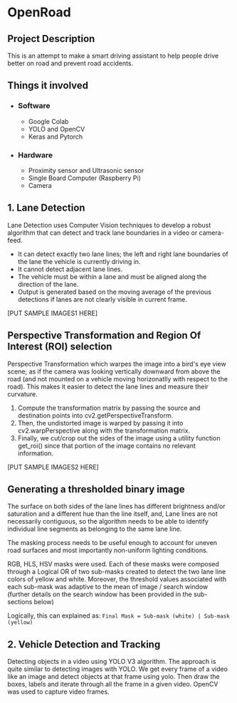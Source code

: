 # OpenRoad
## Project Description
This is an attempt to make a smart driving assistant to help people drive better on road and prevent road accidents.

## Things it involved
* ### Software
    * Google Colab
    * YOLO and OpenCV
    * Keras and Pytorch
* ### Hardware
    * Proximity sensor and Ultrasonic sensor
    * Single Board Computer (Raspberry Pi)
    * Camera

## 1. Lane Detection
Lane Detection uses Computer Vision techniques to develop a robust algorithm that can detect and track lane boundaries in a video or camera-feed.
* It can detect exactly two lane lines; the left and right lane boundaries of the lane the vehicle is currently driving in.
* It cannot detect adjacent lane lines.
* The vehicle must be within a lane and must be aligned along the direction of the lane.
* Output is generated based on the moving average of the previous detections if lanes are not clearly visible in current frame.

[PUT SAMPLE IMAGES1 HERE]

## Perspective Transformation and Region Of Interest (ROI) selection

Perspective Transformation which warpes the image into a bird's eye view scene; as if the camera was looking vertically downward from above the road (and not mounted on a vehicle moving horizonatlly with respect to the road). This makes it easier to detect the lane lines and measure their curvature.

1. Compute the transformation matrix by passing the source and destination points into cv2.getPerspectiveTransform.
2. Then, the undistorted image is warped by passing it into cv2.warpPerspective along with the transformation matrix.
3. Finally, we cut/crop out the sides of the image using a utility function get_roi() since that portion of the image contains no relevant information.

[PUT SAMPLE IMAGES2 HERE]

## Generating a thresholded binary image
The surface on both sides of the lane lines has different brightness and/or saturation and a different hue than the line itself, and, Lane lines are not necessarily contiguous, so the algorithm needs to be able to identify individual line segments as belonging to the same lane line.

The masking process needs to be useful enough to account for uneven road surfaces and most importantly non-uniform lighting conditions.

RGB, HLS, HSV masks were used. Each of these masks were composed through a Logical OR of two sub-masks created to detect the two lane line colors of yellow and white. Moreover, the threshold values associated with each sub-mask was adaptive to the mean of image / search window (further details on the search window has been provided in the sub-sections below)

Logically, this can explained as:
`Final Mask = Sub-mask (white) | Sub-mask (yellow)`



## 2. Vehicle Detection and Tracking
Detecting objects in a video using YOLO V3 algorithm. The approach is quite similar to detecting images with YOLO. We get every frame of a video like an image and detect objects at that frame using yolo. Then draw the boxes, labels and iterate through all the frame in a given video.
OpenCV was used to capture video frames.





